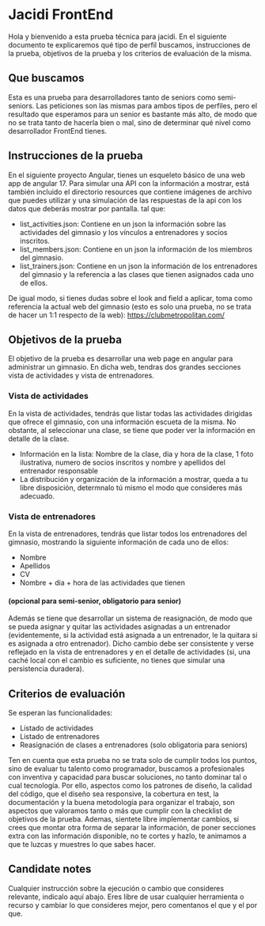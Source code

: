 # Jacidi FrontEnd
Hola y bienvenido a esta prueba técnica para jacidi. En el siguiente documento te explicaremos qué tipo de perfil buscamos, instrucciones de la prueba, objetivos de la prueba y los criterios de evaluación de la misma.

## Que buscamos
Esta es una prueba para desarrolladores tanto de seniors como semi-seniors. Las peticiones son las mismas para ambos tipos de perfiles, pero el resultado que esperamos para un senior es bastante más alto, de modo que no se trata tanto de hacerla bien o mal, sino de determinar qué nivel como desarrollador FrontEnd tienes.

## Instrucciones de la prueba
En el siguiente proyecto Angular, tienes un esqueleto básico de una web app de angular 17. Para simular una API con la información a mostrar, está también incluido el directorio resources que contiene imágenes de archivo que puedes utilizar y una simulación de las respuestas de la api con los datos que deberás mostrar por pantalla. tal que:
- list_activities.json: Contiene en un json la información sobre las actividades del gimnasio y los vínculos a entrenadores y socios inscritos.
- list_members.json: Contiene en un json la información de los miembros del gimnasio.
- list_trainers.json: Contiene en un json la información de los entrenadores del gimnasio y la referencia a las clases que tienen asignados cada uno de ellos.

De igual modo, si tienes dudas sobre el look and field a aplicar, toma como referencia la actual web del gimnasio (esto es solo una prueba, no se trata de hacer un 1:1 respecto de la web): https://clubmetropolitan.com/

## Objetivos de la prueba
El objetivo de la prueba es desarrollar una web page en angular para administrar un gimnasio. En dicha web, tendras dos grandes secciones vista de actividades y vista de entrenadores.

### Vista de actividades
En la vista de actividades, tendrás que listar todas las actividades dirigidas que ofrece el gimnasio, con una información escueta de la misma. No obstante, al seleccionar una clase, se tiene que poder ver la información en detalle de la clase.
* Información en la lista: Nombre de la clase, dia y hora de la clase, 1 foto ilustrativa, numero de socios inscritos y nombre y apellidos del entrenador responsable
* La distribución y organización de la información a mostrar, queda a tu libre disposición, determnalo tú mismo el modo que consideres más adecuado.

### Vista de entrenadores
En la vista de entrenadores, tendrás que listar todos los entrenadores del gimnasio, mostrando la siguiente información de cada uno de ellos:
- Nombre
- Apellidos
- CV
- Nombre + dia + hora de las actividades que tienen

#### (opcional para semi-senior, obligatorio para senior)
Además se tiene que desarrollar un sistema de reasignación, de modo que se pueda asignar y quitar las actividades asignadas a un entrenador (evidentemente, si la actividad está asignada a un entrenador, le la quitara si es asignada a otro entrenador). Dicho cambio debe ser consistente y verse reflejado en la vista de entrenadores y en el detalle de actividades (si, una caché local con el cambio es suficiente, no tienes que simular una persistencia duradera).

## Criterios de evaluación

Se esperan las funcionalidades:
* Listado de actividades
* Listado de entrenadores
* Reasignación de clases a entrenadores (solo obligatoria para seniors)

Ten en cuenta que esta prueba no se trata solo de cumplir todos los puntos, sino de evaluar tu talento como programador, buscamos a profesionales con inventiva y capacidad para buscar soluciones, no tanto dominar tal o cual tecnología. Por ello, aspectos como los patrones de diseño, la calidad del código, que el diseño sea responsive, la cobertura en test, la documentación y la buena metodología para organizar el trabajo, son aspectos que valoramos tanto o más que cumplir con la checklist de objetivos de la prueba.
Ademas, sientete libre implementar cambios, si crees que montar otra forma de separar la información, de poner secciones extra con las información disponible, no te cortes y hazlo, te animamos a que te luzcas y muestres lo que sabes hacer.

## Candidate notes
Cualquier instrucción sobre la ejecución o cambio que consideres relevante, indicalo aquí abajo. Eres libre de usar cualquier herramienta o recurso y cambiar lo que consideres mejor, pero comentanos el que y el por que.
